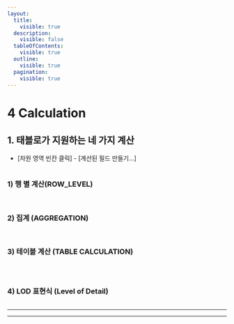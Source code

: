 ```yaml
---
layout:
  title:
    visible: true
  description:
    visible: false
  tableOfContents:
    visible: true
  outline:
    visible: true
  pagination:
    visible: true
---
```


# 4 Calculation

## 1. 태블로가 지원하는 네 가지 계산

* \[차원 영역 빈칸 클릭] - \[계산된 필드 만들기...]&#x20;

<figure><img src="../.gitbook/assets/image (38).png" alt=""><figcaption></figcaption></figure>

### 1) 행 별 계산(ROW\_LEVEL)

<figure><img src="../.gitbook/assets/image (39).png" alt=""><figcaption></figcaption></figure>

<figure><img src="../.gitbook/assets/image (41).png" alt=""><figcaption></figcaption></figure>

### 2) 집계 (AGGREGATION)

<figure><img src="../.gitbook/assets/image (40).png" alt=""><figcaption></figcaption></figure>

<figure><img src="../.gitbook/assets/image (42).png" alt=""><figcaption></figcaption></figure>

### 3) 테이블 계산 (TABLE CALCULATION)&#x20;

<figure><img src="../.gitbook/assets/image (43).png" alt=""><figcaption></figcaption></figure>

<figure><img src="../.gitbook/assets/image (44).png" alt=""><figcaption></figcaption></figure>

<figure><img src="../.gitbook/assets/image (45).png" alt=""><figcaption></figcaption></figure>

### 4) LOD 표현식 (Level of Detail)&#x20;

<figure><img src="../.gitbook/assets/image (46).png" alt=""><figcaption></figcaption></figure>

***

***



<figure><img src="../.gitbook/assets/image (36).png" alt=""><figcaption></figcaption></figure>

<figure><img src="../.gitbook/assets/image (37).png" alt=""><figcaption></figcaption></figure>
